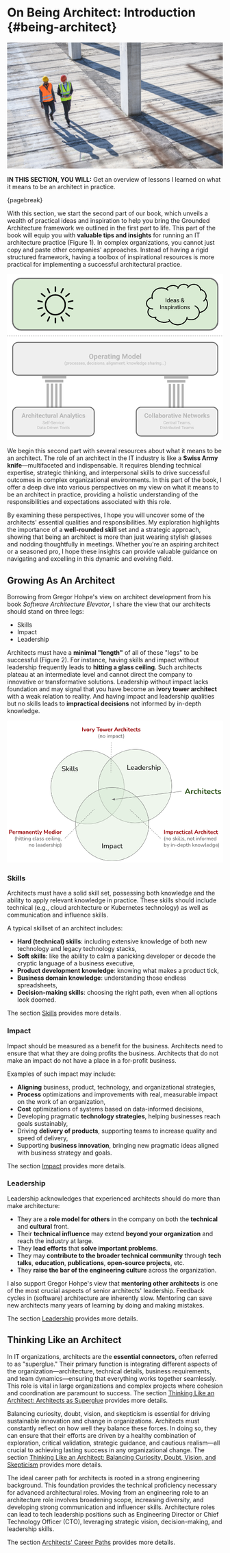 

# On Being Architect: Introduction {#being-architect}

![image by azmanl from istock](assets/images/istock/iStock-1194454929.jpg)

**IN THIS SECTION, YOU WILL:**  Get an overview of lessons I learned on what it means to be an architect in practice.

{pagebreak}

With this section, we start the second part of our book, which unveils a wealth of practical ideas and inspiration to help you bring the Grounded Architecture framework we outlined in the first part to life. This part of the book will equip you with **valuable tips and insights** for running an IT architecture practice (Figure 1). In complex organizations, you cannot just copy and paste other companies' approaches. Instead of having a rigid structured framework, having a toolbox of inspirational resources is more practical for implementing a successful architectural practice. 

![Figure 1:  Grounded Architecture Overview: Ideas and Inspirations.](assets/images/model-inspirations.png)

We begin this second part with several resources about what it means to be an architect. The role of an architect in the IT industry is like a **Swiss Army knife**—multifaceted and indispensable. It requires blending technical expertise, strategic thinking, and interpersonal skills to drive successful outcomes in complex organizational environments. In this part of the book, I offer a deep dive into various perspectives on my view on what it means to be an architect in practice, providing a holistic understanding of the responsibilities and expectations associated with this role.

By examining these perspectives, I hope you will uncover some of the architects' essential qualities and responsibilities. My exploration highlights the importance of a **well-rounded skill** set and a strategic approach, showing that being an architect is more than just wearing stylish glasses and nodding thoughtfully in meetings. Whether you're an aspiring architect or a seasoned pro, I hope these insights can provide valuable guidance on navigating and excelling in this dynamic and evolving field.

## Growing As An Architect

Borrowing from Gregor Hohpe's view on architect development from his book *Software Architecture Elevator*, I share the view that our architects should stand on three legs:

- Skills
- Impact
- Leadership

Architects must have a **minimal "length"** of all of these "legs" to be successful (Figure 2). For instance, having skills and impact without leadership frequently leads to **hitting a glass ceiling**. Such architects plateau at an intermediate level and cannot direct the company to innovative or transformative solutions. Leadership without impact lacks foundation and may signal that you have become an **ivory tower architect** with a weak relation to reality. And having impact and leadership qualities but no skills leads to **impractical decisions** not informed by in-depth knowledge.

![Figure 2: Architects must have a minimal "length" of all "legs" to be successful.](assets/images/arch/architect-legs.png)

### Skills 

Architects must have a solid skill set, possessing both knowledge and the ability to apply relevant knowledge in practice. These skills should include technical (e.g., cloud architecture or Kubernetes technology) as well as communication and influence skills.

A typical skillset of an architect includes:
- **Hard (technical) skills**: including extensive knowledge of both new technology and legacy technology stacks,
- **Soft skills**: like the ability to calm a panicking developer or decode the cryptic language of a business executive,
- **Product development knowledge**: knowing what makes a product tick,
- **Business domain knowledge**: understanding those endless spreadsheets,
- **Decision-making skills**: choosing the right path, even when all options look doomed.

The section [Skills](#skills) provides more details.

### Impact 

Impact should be measured as a benefit for the business. Architects need to ensure that what they are doing profits the business. Architects that do not make an impact do not have a place in a for-profit business.

Examples of such impact may include:
- **Aligning** business, product, technology, and organizational strategies,
- **Process** optimizations and improvements with real, measurable impact on the work of an organization,
- **Cost** optimizations of systems based on data-informed decisions,
- Developing pragmatic **technology strategies**, helping businesses reach goals sustainably,
- Driving **delivery of products**, supporting teams to increase quality and speed of delivery,
- Supporting **business innovation**, bringing new pragmatic ideas aligned with business strategy and goals.

The section [Impact](#impact) provides more details.

### Leadership

Leadership acknowledges that experienced architects should do more than make architecture:
- They are a **role model for others** in the company on both the **technical** and **cultural** front.
- Their **technical influence** may extend **beyond your organization** and reach the industry at large.
- They **lead efforts** that **solve important problems**.
- They may **contribute to the broader technical community** through **tech talks**, **education**, **publications**, **open-source projects**, etc.
- They **raise the bar of the engineering culture** across the organization.

I also support Gregor Hohpe's view that **mentoring other architects** is one of the most crucial aspects of senior architects' leadership. Feedback cycles in (software) architecture are inherently slow. Mentoring can save new architects many years of learning by doing and making mistakes.

The section [Leadership](#leadership) provides more details.

## Thinking Like an Architect

In IT organizations, architects are the **essential connectors,** often referred to as "superglue." Their primary function is integrating different aspects of the organization—architecture, technical details, business requirements, and team dynamics—ensuring that everything works together seamlessly. This role is vital in large organizations and complex projects where cohesion and coordination are paramount to success. The section [Thinking Like an Architect: Architects as Superglue](#superglue) provides more details.

Balancing curiosity, doubt, vision, and skepticism is essential for driving sustainable innovation and change in organizations. Architects must constantly reflect on how well they balance these forces. In doing so, they can ensure that their efforts are driven by a healthy combination of exploration, critical validation, strategic guidance, and cautious realism—all crucial to achieving lasting success in any organizational change. The section [Thinking Like an Architect: Balancing Curiosity, Doubt, Vision, and Skepticism](#balancing) provides more details.

The ideal career path for architects is rooted in a strong engineering background. This foundation provides the technical proficiency necessary for advanced architectural roles. Moving from an engineering role to an architecture role involves broadening scope, increasing diversity, and developing strong communication and influencer skills. Architecture roles can lead to tech leadership positions such as Engineering Director or Chief Technology Officer (CTO), leveraging strategic vision, decision-making, and leadership skills.
 
The section [Architects' Career Paths](#career-paths) provides more details.
